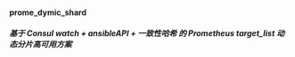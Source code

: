 #### prome_dymic_shard

##### 基于 Consul watch + ansibleAPI + 一致性哈希 的 Prometheus target_list 动态分片高可用方案